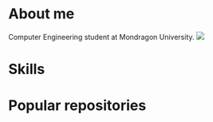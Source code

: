 # About me
  Computer Engineering student at Mondragon University.
  ![](https://komarev.com/ghpvc/?username=Izan24&color=f590df)

# Skills



# Popular repositories
  

